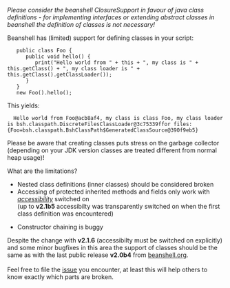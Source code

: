 _Please consider the beanshell ClosureSupport in favour of java class definitions - for implementing interfaces or extending abstract classes in beanshell the definition of classes is not necessary!_

Beanshell has (limited) support for defining classes in your script:
```
   public class Foo {
      public void hello() {
         print("Hello world from " + this + ", my class is " + this.getClass() + ", my class loader is " + this.getClass().getClassLoader());
      }
   }
   new Foo().hello();
```

This yields:
```
  Hello world from Foo@acb8af4, my class is class Foo, my class loader is bsh.classpath.DiscreteFilesClassLoader@3c75339ffor files: {Foo=bsh.classpath.BshClassPath$GeneratedClassSource@390f9eb5}
```

Please be aware that creating classes puts stress on the garbage collector (depending on your JDK version classes are treated different from normal heap usage)!

What are the limitations?
  * Nested class definitions (inner classes) should be considered broken
  * Accessing of protected inherited methods and fields only work with _[accessibility](http://code.google.com/p/beanshell2/wiki/Accessibility)_ switched on<br>(up to <b>v2.1b5</b> accessibilty was transparently switched on when the first class definition was encountered)<br>
<ul><li>Constructor chaining is buggy</li></ul>

Despite the change with <b>v2.1.6</b> (accessibilty must be switched on explicitly) and some minor bugfixes in this area the support of classes should be the same as with the last public release <b>v2.0b4</b> from <a href='http://www.beanshell.org/download.html'>beanshell.org</a>.<br>
<br>
Feel free to file the <a href='http://code.google.com/p/beanshell2/issues/list'>issue</a> you encounter, at least this will help others to know exactly which parts are broken.